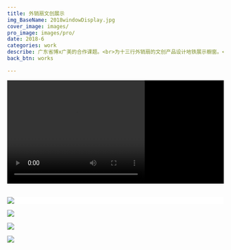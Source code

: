 ```yaml
---
title: 外销扇文创展示
img_BaseName: 2018windowDisplay.jpg
cover_image: images/
pro_image: images/pro/
date: 2018-6
categories: work
describe: 广东省博x广美的合作课题。<br>为十三行外销扇的文创产品设计地铁展示橱窗。<br>此概念提案获2018广东省博“中国外销扇文创产品设计创意展示设计”一等奖。
back_btn: works

---
```


<div style=" background-color:black; ">
<video width="320" height="240" controls poster="" >
  <source src="https://waterpatch.oss-cn-guangzhou.aliyuncs.com/2018-windowDisplay/%E6%A9%B1%E7%AA%97%E5%88%87%E6%8D%A2%E6%95%88%E6%9E%9C.mp4"  type="video/mp4">
  您的浏览器不支持 HTML5 video 标签。
</video>
</div>

<br>

<div style=" background-color:white; ">

![](https://waterpatch.oss-cn-guangzhou.aliyuncs.com/2018-windowDisplay/3d%E5%85%89%E6%A0%85%E7%AB%8B%E4%BD%93%E7%94%BB.png)

</div>

![](https://waterpatch.oss-cn-guangzhou.aliyuncs.com/2018-windowDisplay/%E6%A9%B1%E7%AA%971.png)

![](https://waterpatch.oss-cn-guangzhou.aliyuncs.com/2018-windowDisplay/%E6%A9%B1%E7%AA%971-%E4%BE%A7.png)

![](https://waterpatch.oss-cn-guangzhou.aliyuncs.com/2018-windowDisplay/%E6%A9%B1%E7%AA%972.png)

